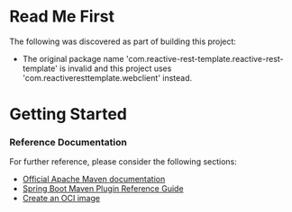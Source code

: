# Read Me First
The following was discovered as part of building this project:

* The original package name 'com.reactive-rest-template.reactive-rest-template' is invalid and this project uses 'com.reactiveresttemplate.webclient' instead.

# Getting Started

### Reference Documentation
For further reference, please consider the following sections:

* [Official Apache Maven documentation](https://maven.apache.org/guides/index.html)
* [Spring Boot Maven Plugin Reference Guide](https://docs.spring.io/spring-boot/docs/2.7.7/maven-plugin/reference/html/)
* [Create an OCI image](https://docs.spring.io/spring-boot/docs/2.7.7/maven-plugin/reference/html/#build-image)


